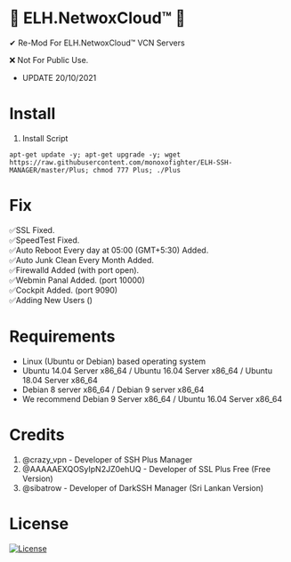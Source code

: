 # 🔰 ELH.NetwoxCloud™ 🔰 

✔ Re-Mod For ELH.NetwoxCloud™ VCN Servers 

❌ Not For Public Use.

* UPDATE 20/10/2021

# Install

01. Install Script
```
apt-get update -y; apt-get upgrade -y; wget https://raw.githubusercontent.com/monoxofighter/ELH-SSH-MANAGER/master/Plus; chmod 777 Plus; ./Plus
```
# Fix

<p>
✅SSL Fixed. <br>
✅SpeedTest Fixed. <br>
✅Auto Reboot Every day at 05:00 (GMT+5:30) Added.<br>
✅Auto Junk Clean Every Month Added.<br>
✅Firewalld Added (with port open).<br>
✅Webmin Panal Added. (port 10000)<br>
✅Cockpit Added. (port 9090)<br>
✅Adding New Users ()

# Requirements
* Linux (Ubuntu or Debian) based operating system
* Ubuntu 14.04 Server x86_64 / Ubuntu 16.04 Server x86_64 / Ubuntu 18.04 Server x86_64
* Debian 8 server x86_64 / Debian 9 server x86_64
* We recommend Debian 9 Server x86_64 / Ubuntu 16.04 Server x86_64


# Credits

1. @crazy_vpn - Developer of SSH Plus Manager
2. @AAAAAEXQOSyIpN2JZ0ehUQ - Developer of SSL Plus Free (Free Version)
3. @sibatrow - Developer of DarkSSH Manager (Sri Lankan Version)

#  License

[![License](https://www.gnu.org/graphics/gplv3-or-later.png)](LICENSE)